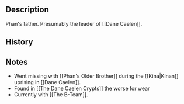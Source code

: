 ## Description
Phan's father. Presumably the leader of [[Dane Caelen]].

## History


## Notes
* Went missing with [[Phan's Older Brother]] during the [[Kina|Kinan]] uprising in [[Dane Caelen]].
* Found in [[The Dane Caelen Crypts]] the worse for wear
* Currently with [[The B-Team]].